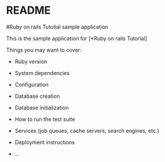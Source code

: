 # README

#Ruby on rails Tutotial sample application

This is the sample application for
[*Ruby on rails Tutorial]

Things you may want to cover:

* Ruby version

* System dependencies

* Configuration

* Database creation

* Database initialization

* How to run the test suite

* Services (job queues, cache servers, search engines, etc.)

* Deployment instructions

* ...
